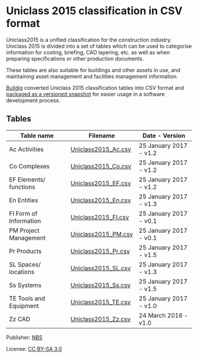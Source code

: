 # Uniclass 2015 classification in CSV format

Uniclass2015 is a unified classification for the construction industry. Uniclass 2015 is divided into a set of tables which can be used to categorise information for costing, briefing, CAD layering, etc. as well as when preparing specifications or other production documents.

These tables are also suitable for buildings and other assets in use, and maintaining asset management and facilities management information.

[Buildig](http://buildig.com/) converted Uniclass 2015 classification tables into CSV format and [packaged as a versioned snapshot](https://github.com/buildig/uniclass-2015/releases) for easier usage in a software development process.

## Tables

Table name | Filename | Date - Version
--- | --- | ---
Ac Activities | [Uniclass2015_Ac.csv](Uniclass2015_Ac.csv) | 25 January 2017 - v1.2
Co Complexes | [Uniclass2015_Co.csv](Uniclass2015_Co.csv) | 25 January 2017 - v1.2
EF Elements/ functions | [Uniclass2015_EF.csv](Uniclass2015_EF.csv) | 25 January 2017 - v1.2
En Entities | [Uniclass2015_En.csv](Uniclass2015_En.csv) | 25 January 2017 - v1.3
FI Form of Information | [Uniclass2015_FI.csv](Uniclass2015_FI.csv) | 25 January 2017 - v0.1
PM Project Management | [Uniclass2015_PM.csv](Uniclass2015_PM.csv) | 25 January 2017 - v0.1
Pr Products | [Uniclass2015_Pr.csv](Uniclass2015_Pr.csv) | 25 January 2017 - v1.5
SL Spaces/ locations | [Uniclass2015_SL.csv](Uniclass2015_SL.csv) | 25 January 2017 - v1.3
Ss Systems | [Uniclass2015_Ss.csv](Uniclass2015_Ss.csv) | 25 January 2017 - v1.5
TE Tools and Equipment | [Uniclass2015_TE.csv](Uniclass2015_TE.csv) | 25 January 2017 - v1.0
Zz CAD | [Uniclass2015_Zz.csv](Uniclass2015_Zz.csv) | 24 March 2016 - v1.0

Publisher: [NBS](https://toolkit.thenbs.com/articles/classification)

License: [CC BY-SA 3.0](https://creativecommons.org/licenses/by-sa/3.0/)

